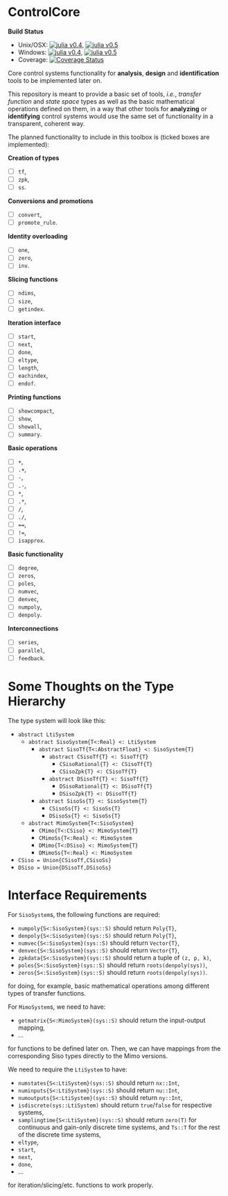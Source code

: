 # ControlCore

**Build Status**

-  Unix/OSX: [![julia v0.4][travis-ci-img-0.4]][travis-ci-link],
    [![julia v0.5][travis-ci-img-0.5]][travis-ci-link]
-  Windows: [![julia v0.4][appveyor-ci-img-0.4]][appveyor-ci-link],
    [![julia v0.5][appveyor-ci-img-0.5]][appveyor-ci-link]
-  Coverage: [![Coverage Status](https://coveralls.io/repos/github/KTH-AC/ControlCore.jl/badge.svg?branch=master)](https://coveralls.io/github/KTH-AC/ControlCore.jl?branch=master)

Core control systems functionality for **analysis**, **design** and
**identification** tools to be implemented later on.

This repository is meant to provide a basic set of tools, *i.e.*, *transfer
function* and *state space* types as well as the basic mathematical operations
defined on them, in a way that other tools for **analyzing** or **identifying**
control systems would use the same set of functionality in a transparent,
coherent way.

The planned functionality to include in this toolbox is (ticked boxes are
implemented):

**Creation of types**

- [ ] `tf`,
- [ ] `zpk`,
- [ ] `ss`.

**Conversions and promotions**

- [ ] `convert`,
- [ ] `promote_rule`.

**Identity overloading**

- [ ] `one`,
- [ ] `zero`,
- [ ] `inv`.

**Slicing functions**

- [ ] `ndims`,
- [ ] `size`,
- [ ] `getindex`.

**Iteration interface**

- [ ] `start`,
- [ ] `next`,
- [ ] `done`,
- [ ] `eltype`,
- [ ] `length`,
- [ ] `eachindex`,
- [ ] `endof`.

**Printing functions**

- [ ] `showcompact`,
- [ ] `show`,
- [ ] `showall`,
- [ ] `summary`.

**Basic operations**

- [ ] `+`,
- [ ] `.+`,
- [ ] `-`,
- [ ] `.-`,
- [ ] `*`,
- [ ] `.*`,
- [ ] `/`,
- [ ] `./`,
- [ ] `==`,
- [ ] `!=`,
- [ ] `isapprox`.

**Basic functionality**

- [ ] `degree`,
- [ ] `zeros`,
- [ ] `poles`,
- [ ] `numvec`,
- [ ] `denvec`,
- [ ] `numpoly`,
- [ ] `denpoly`.

**Interconnections**

- [ ] `series`,
- [ ] `parallel`,
- [ ] `feedback`.

# Some Thoughts on the Type Hierarchy

The type system will look like this:

- `abstract LtiSystem`
  - `abstract SisoSystem{T<:Real} <: LtiSystem`
    - `abstract SisoTf{T<:AbstractFloat} <: SisoSystem{T}`
      - `abstract CSisoTf{T} <: SisoTf{T}`
        - `CSisoRational{T} <: CSisoTf{T}`
        - `CSisoZpk{T} <: CSisoTf{T}`
      - `abstract DSisoTf{T} <: SisoTf{T}`
        - `DSisoRational{T} <: DSisoTf{T}`
        - `DSisoZpk{T} <: DSisoTf{T}`
    - `abstract SisoSs{T} <: SisoSystem{T}`
      - `CSisoSs{T} <: SisoSs{T}`
      - `DSisoSs{T} <: SisoSs{T}`
  - `abstract MimoSystem{T<:SisoSystem}`
    - `CMimo{T<:CSiso} <: MimoSystem{T}`
    - `CMimoSs{T<:Real} <: MimoSystem`
    - `DMimo{T<:DSiso} <: MimoSystem{T}`
    - `DMimoSs{T<:Real} <: MimoSystem`
- `CSiso = Union{CSisoTf,CSisoSs}`
- `DSiso = Union{DSisoTf,DSisoSs}`

# Interface Requirements

For `SisoSystem`s, the following functions are required:

- `numpoly{S<:SisoSystem}(sys::S)` should return `Poly{T}`,
- `denpoly{S<:SisoSystem}(sys::S)` should return `Poly{T}`,
- `numvec{S<:SisoSystem}(sys::S)` should return `Vector{T}`,
- `denvec{S<:SisoSystem}(sys::S)` should return `Vector{T}`,
- `zpkdata{S<:SisoSystem}(sys::S)` should return a tuple of `(z, p, k)`,
- `poles{S<:SisoSystem}(sys::S)` should return `roots(denpoly(sys))`,
- `zeros{S<:SisoSystem}(sys::S)` should return `roots(denpoly(sys))`.

for doing, for example, basic mathematical operations among different
types of transfer functions.

For `MimoSystem`s, we need to have:

- `getmatrix{S<:MimoSystem}(sys::S)` should return the input-output mapping,
- ...

for functions to be defined later on. Then, we can have mappings from the
corresponding Siso types directly to the Mimo versions.

We need to require the `LtiSystem` to have:

- `numstates{S<:LtiSystem}(sys::S)` should return `nx::Int`,
- `numinputs{S<:LtiSystem}(sys::S)` should return `nu::Int`,
- `numoutputs{S<:LtiSystem}(sys::S)` should return `ny::Int`,
- `isdiscrete(sys::LtiSystem)` should return `true`/`false` for respective
  systems,
- `samplingtime{S<:LtiSystem}(sys::S)` should return `zero(T)` for continuous
  and gain-only discrete time systems, and `Ts::T` for the rest of the discrete
  time systems,
- `eltype`,
- `start`,
- `next`,
- `done`,
- ...

for iteration/slicing/etc. functions to work properly.

[travis-ci-img-0.4]: https://travis-ci.org/KTH-AC/ControlCore.jl.svg?branch=master&ver=0.4
[travis-ci-img-0.5]: https://travis-ci.org/KTH-AC/ControlCore.jl.svg?branch=master&ver=0.5
[travis-ci-link]: https://travis-ci.org/KTH-AC/ControlCore.jl
[appveyor-ci-img-0.4]: https://ci.appveyor.com/api/projects/status/geqrrlwve5ycjh0a/branch/master?svg=true&ver=0.4
[appveyor-ci-img-0.5]: https://ci.appveyor.com/api/projects/status/geqrrlwve5ycjh0a/branch/master?svg=true&ver=0.5
[appveyor-ci-link]: https://ci.appveyor.com/project/aytekinar/controlcore-jl/branch/master
